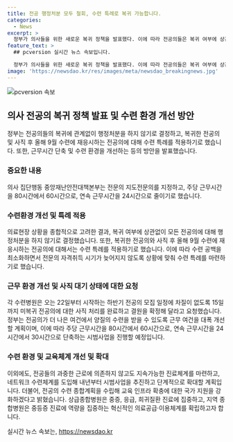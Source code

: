 ```yaml
---
title: 전공 행정처분 모두 철회, 수련 특례로 복귀 가능합니다.
categories:
  - News
excerpt: >
  정부가 의사들을 위한 새로운 복귀 정책을 발표했다. 이에 따라 전공의들은 복귀 여부에 상관없이 행정처분을 받지 않으며, 근무시간과 연속 근무시간이 줄어들고 수련 특례가 적용된다. 또한, 전공의 지도전문의 등 교수요원을 지정하여 전문적인 지원을 받을 수 있을 것이다. 이러한 변경으로 중증·응급환자의 진료 공백을 최소화하고, 공익에 부합하는 수련체계를 유지하려는 것으로 보인다. 9월 전공의 모집은 전과 같이 이루어지며, 근로 여건 개선과 교육 인프라 확대를 통해 전공들의 품질 높은 교육을 지원할 것이다.
feature_text: >
  ## pcversion 실시간 뉴스 속보입니다.

  정부가 의사들을 위한 새로운 복귀 정책을 발표했다. 이에 따라 전공의들은 복귀 여부에 상관없이 행정처분을 받지 않으며, 근무시간과 연속 근무시간이 줄어들고 수련 특례가 적용된다. 또한, 전공의 지도전문의 등 교수요원을 지정하여 전문적인 지원을 받을 수 있을 것이다. 이러한 변경으로 중증·응급환자의 진료 공백을 최소화하고, 공익에 부합하는 수련체계를 유지하려는 것으로 보인다. 9월 전공의 모집은 전과 같이 이루어지며, 근로 여건 개선과 교육 인프라 확대를 통해 전공들의 품질 높은 교육을 지원할 것이다.
image: 'https://newsdao.kr/res/images/meta/newsdao_breakingnews.jpg'
---
```


<p><img src="https://newsdao.kr/res/images/meta/newsdao_breakingnews.jpg" alt="pcversion 속보" /></p>

<h2 data-ke-size="size26">의사 전공의 복귀 정책 발표 및 수련 환경 개선 방안</h2>

<p>정부는 전공의들의 복귀에 관계없이 행정처분을 하지 않기로 결정하고, 복귀한 전공의 및 사직 후 올해 9월 수련에 재응시하는 전공의에 대해 수련 특례를 적용하기로 했습니다. 또한, 근무시간 단축 및 수련 환경을 개선하는 등의 방안을 발표했습니다.</p>

<p data-ke-size="size16"></p>

<h3>중요한 내용</h3>

<p>의사 집단행동 중앙재난안전대책본부는 전문의 지도전문의를 지정하고, 주당 근무시간을 80시간에서 60시간으로, 연속 근무시간을 24시간으로 줄이기로 했습니다.</p>

<p data-ke-size="size16"></p>

<h3>수련환경 개선 및 특례 적용</h3>

<p>의료현장 상황을 종합적으로 고려한 결과, 복귀 여부에 상관없이 모든 전공의에 대해 행정처분을 하지 않기로 결정했습니다. 또한, 복귀한 전공의와 사직 후 올해 9월 수련에 재응시하는 전공의에 대해서는 수련 특례를 적용하기로 했습니다. 이에 따라 수련 공백을 최소화하면서 전문의 자격취득 시기가 늦어지지 않도록 상황에 맞춰 수련 특례를 마련하기로 했습니다.</p>

<p data-ke-size="size16"></p>

<h3>근무 환경 개선 및 사직 대기 상태에 대한 요청</h3>

<p>각 수련병원은 오는 22일부터 시작하는 하반기 전공의 모집 일정에 차질이 없도록 15일까지 미복귀 전공의에 대한 사직 처리를 완료하고 결원을 확정해 달라고 요청했습니다. 정부는 전공의가 더 나은 여건에서 양질의 수련을 받을 수 있도록 근무 여건을 대폭 개선할 계획이며, 이에 따라 주당 근무시간을 80시간에서 60시간으로, 연속 근무시간을 24시간에서 30시간으로 단축하는 시범사업을 진행할 예정입니다.</p>

<p data-ke-size="size16"></p>

<h3>수련 환경 및 교육체계 개선 및 확대</h3>

<p>이외에도, 전공들의 과중한 근로에 의존하지 않고도 지속가능한 진료체계를 마련하고, 네트워크 수련체계를 도입해 내년부터 시범사업을 추진하고 단계적으로 확대할 계획입니다. 더불어, 전공의 수련 종합계획을 수립해 교육 인프라 확충에 대한 국가 지원을 강화하겠다고 밝혔습니다. 상급종합병원은 중증, 응급, 희귀질환 진료에 집중하고, 지역 종합병원은 중등증 진료에 역량을 집중하는 혁신적인 의료공급·이용체계를 확립하고자 합니다.</p>

<p data-ke-size="size16"></p>

<p data-ke-size="size16"></p>
실시간 뉴스 속보는, <a href="https://newsdao.kr" rel="dofollow">https://newsdao.kr</a>


